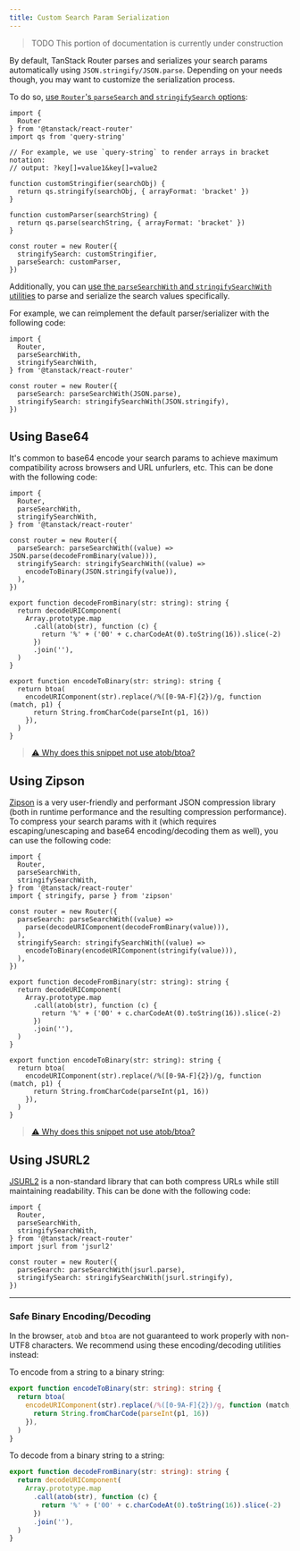 ```yaml
---
title: Custom Search Param Serialization
---
```


> TODO This portion of documentation is currently under construction

By default, TanStack Router parses and serializes your search params automatically using `JSON.stringify/JSON.parse`. Depending on your needs though, you may want to customize the serialization process.

To do so, [use `Router`'s `parseSearch` and `stringifySearch` options](./guide/custom-search-param-serialization):

```tsx
import {
  Router
} from '@tanstack/react-router'
import qs from 'query-string'

// For example, we use `query-string` to render arrays in bracket notation:
// output: ?key[]=value1&key[]=value2

function customStringifier(searchObj) {
  return qs.stringify(searchObj, { arrayFormat: 'bracket' })
}

function customParser(searchString) {
  return qs.parse(searchString, { arrayFormat: 'bracket' })
}

const router = new Router({
  stringifySearch: customStringifier,
  parseSearch: customParser,
})
```

Additionally, you can [use the `parseSearchWith` and `stringifySearchWith` utilities](./guide/custom-search-param-serialization) to parse and serialize the search values specifically.

For example, we can reimplement the default parser/serializer with the following code:

```tsx
import {
  Router,
  parseSearchWith,
  stringifySearchWith,
} from '@tanstack/react-router'

const router = new Router({
  parseSearch: parseSearchWith(JSON.parse),
  stringifySearch: stringifySearchWith(JSON.stringify),
})
```

## Using Base64

It's common to base64 encode your search params to achieve maximum compatibility across browsers and URL unfurlers, etc. This can be done with the following code:

```tsx
import {
  Router,
  parseSearchWith,
  stringifySearchWith,
} from '@tanstack/react-router'

const router = new Router({
  parseSearch: parseSearchWith((value) => JSON.parse(decodeFromBinary(value))),
  stringifySearch: stringifySearchWith((value) =>
    encodeToBinary(JSON.stringify(value)),
  ),
})

export function decodeFromBinary(str: string): string {
  return decodeURIComponent(
    Array.prototype.map
      .call(atob(str), function (c) {
        return '%' + ('00' + c.charCodeAt(0).toString(16)).slice(-2)
      })
      .join(''),
  )
}

export function encodeToBinary(str: string): string {
  return btoa(
    encodeURIComponent(str).replace(/%([0-9A-F]{2})/g, function (match, p1) {
      return String.fromCharCode(parseInt(p1, 16))
    }),
  )
}
```

> [⚠️ Why does this snippet not use atob/btoa?](#safe-binary-encodingdecoding)

## Using Zipson

[Zipson](https://jgranstrom.github.io/zipson/) is a very user-friendly and performant JSON compression library (both in runtime performance and the resulting compression performance). To compress your search params with it (which requires escaping/unescaping and base64 encoding/decoding them as well), you can use the following code:

```tsx
import {
  Router,
  parseSearchWith,
  stringifySearchWith,
} from '@tanstack/react-router'
import { stringify, parse } from 'zipson'

const router = new Router({
  parseSearch: parseSearchWith((value) =>
    parse(decodeURIComponent(decodeFromBinary(value))),
  ),
  stringifySearch: stringifySearchWith((value) =>
    encodeToBinary(encodeURIComponent(stringify(value))),
  ),
})

export function decodeFromBinary(str: string): string {
  return decodeURIComponent(
    Array.prototype.map
      .call(atob(str), function (c) {
        return '%' + ('00' + c.charCodeAt(0).toString(16)).slice(-2)
      })
      .join(''),
  )
}

export function encodeToBinary(str: string): string {
  return btoa(
    encodeURIComponent(str).replace(/%([0-9A-F]{2})/g, function (match, p1) {
      return String.fromCharCode(parseInt(p1, 16))
    }),
  )
}
```

> [⚠️ Why does this snippet not use atob/btoa?](#safe-binary-encodingdecoding)

## Using JSURL2

[JSURL2](https://github.com/wmertens/jsurl2) is a non-standard library that can both compress URLs while still maintaining readability. This can be done with the following code:

```tsx
import {
  Router,
  parseSearchWith,
  stringifySearchWith,
} from '@tanstack/react-router'
import jsurl from 'jsurl2'

const router = new Router({
  parseSearch: parseSearchWith(jsurl.parse),
  stringifySearch: stringifySearchWith(jsurl.stringify),
})
```

<hr></hr>

### Safe Binary Encoding/Decoding

In the browser, `atob` and `btoa` are not guaranteed to work properly with non-UTF8 characters. We recommend using these encoding/decoding utilities instead:

To encode from a string to a binary string:

```typescript
export function encodeToBinary(str: string): string {
  return btoa(
    encodeURIComponent(str).replace(/%([0-9A-F]{2})/g, function (match, p1) {
      return String.fromCharCode(parseInt(p1, 16))
    }),
  )
}
```

To decode from a binary string to a string:

```typescript
export function decodeFromBinary(str: string): string {
  return decodeURIComponent(
    Array.prototype.map
      .call(atob(str), function (c) {
        return '%' + ('00' + c.charCodeAt(0).toString(16)).slice(-2)
      })
      .join(''),
  )
}
```
